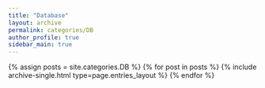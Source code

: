 ```yaml
---
title: "Database"
layout: archive
permalink: categories/DB
author_profile: true
sidebar_main: true
---
```



{% assign posts = site.categories.DB %}
{% for post in posts %} {% include archive-single.html type=page.entries_layout %} {% endfor %}
